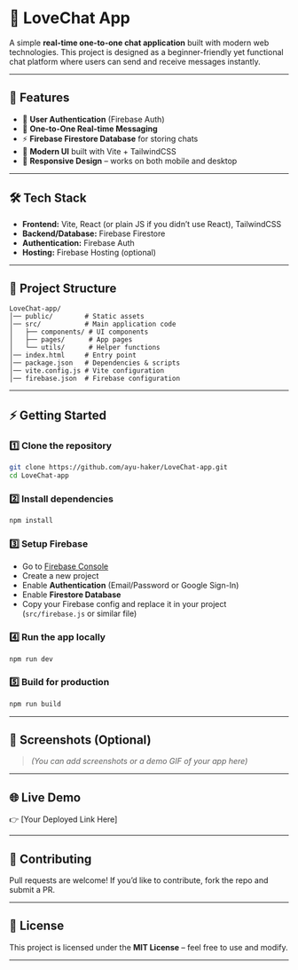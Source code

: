 # 💌 LoveChat App

A simple **real-time one-to-one chat application** built with modern web technologies.
This project is designed as a beginner-friendly yet functional chat platform where users can send and receive messages instantly.

---

## 🚀 Features

* 🔐 **User Authentication** (Firebase Auth)
* 💬 **One-to-One Real-time Messaging**
* ⚡ **Firebase Firestore Database** for storing chats
* 🎨 **Modern UI** built with Vite + TailwindCSS
* 📱 **Responsive Design** – works on both mobile and desktop

---

## 🛠️ Tech Stack

* **Frontend:** Vite, React (or plain JS if you didn’t use React), TailwindCSS
* **Backend/Database:** Firebase Firestore
* **Authentication:** Firebase Auth
* **Hosting:** Firebase Hosting (optional)

---

## 📂 Project Structure

```
LoveChat-app/
│── public/        # Static assets
│── src/           # Main application code
│   ├── components/ # UI components
│   ├── pages/      # App pages
│   └── utils/      # Helper functions
│── index.html     # Entry point
│── package.json   # Dependencies & scripts
│── vite.config.js # Vite configuration
│── firebase.json  # Firebase configuration
```

---

## ⚡ Getting Started

### 1️⃣ Clone the repository

```bash
git clone https://github.com/ayu-haker/LoveChat-app.git
cd LoveChat-app
```

### 2️⃣ Install dependencies

```bash
npm install
```

### 3️⃣ Setup Firebase

* Go to [Firebase Console](https://console.firebase.google.com/)
* Create a new project
* Enable **Authentication** (Email/Password or Google Sign-In)
* Enable **Firestore Database**
* Copy your Firebase config and replace it in your project (`src/firebase.js` or similar file)

### 4️⃣ Run the app locally

```bash
npm run dev
```

### 5️⃣ Build for production

```bash
npm run build
```

---

## 📸 Screenshots (Optional)

> *(You can add screenshots or a demo GIF of your app here)*

---

## 🌐 Live Demo

👉 \[Your Deployed Link Here]

---

## 🤝 Contributing

Pull requests are welcome! If you’d like to contribute, fork the repo and submit a PR.

---

## 📜 License

This project is licensed under the **MIT License** – feel free to use and modify.

---
